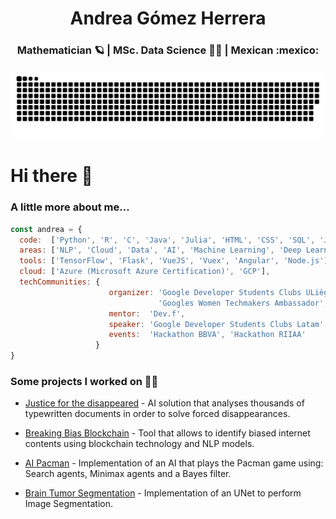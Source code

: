<!--image src="https://user-images.githubusercontent.com/42507973/163586033-4d5876f5-7118-4760-ae27-8a09a9300727.png" width="100%" /-->

<h1 align="center">Andrea Gómez Herrera</h1>

<h3 align="center">Mathematician 🪐 | MSc. Data Science 👩‍💻 | Mexican :mexico:</h3>

<!--img src="https://github.com/andrea-liliana/andrea-liliana/blob/output/github-contribution-grid-snake.svg" width="100%" /--->

<picture>
  <source media="(prefers-color-scheme: dark)" srcset="https://raw.githubusercontent.com/andrea-liliana/andrea-liliana/output/github-contribution-grid-snake-dark.svg">
  <source media="(prefers-color-scheme: light)" srcset="https://raw.githubusercontent.com/andrea-liliana/andrea-liliana/output/github-contribution-grid-snake.svg">
  <img alt="github contribution grid snake animation" src="https://raw.githubusercontent.com/andrea-liliana/andrea-liliana/output/github-contribution-grid-snake.svg">
</picture>

<h1> Hi there 👋 </h1>

<p><!--em>I'm Andrea Gómez Herrera and I studied mathematics with focus on probability and statistics at the <a href="https://www.unam.mx/">UNAM</a> and then decided to go into tech. Now I am a fresh graduated from the master in Data Science at the <a href="https://www.uliege.be/cms/c_8699436/fr/uliege">University of Liège</a>.
</em--></p>


### A little more about me...  

```javascript
const andrea = {
  code:  ['Python', 'R', 'C', 'Java', 'Julia', 'HTML', 'CSS', 'SQL', 'JavaScript'],
  areas: ['NLP', 'Cloud', 'Data', 'AI', 'Machine Learning', 'Deep Learning', 'Probability & Statistics'],
  tools: ['TensorFlow', 'Flask', 'VueJS', 'Vuex', 'Angular', 'Node.js'],
  cloud: ['Azure (Microsoft Azure Certification)', 'GCP'],
  techCommunities: {
                      organizer: 'Google Developer Students Clubs ULiège Lead', 'GitHub Campus Expert Trainee',
                                 'Googles Women Techmakers Ambassador',  
                      mentor:  'Dev.f',
                      speaker: 'Google Developer Students Clubs Latam', 'IWD', 
                      events:  'Hackathon BBVA', 'Hackathon RIIAA'
                   }
}
```
  
  
### Some projects I worked on 👩‍💻

- <a href="https://github.com/andrea-liliana/gato-encerrado-Hackathon-RIIAA">Justice for the disappeared</a> - AI solution that analyses thousands of typewritten documents in order to solve forced disappearances.
  
- <a href="https://github.com/andrea-liliana/diversity_inclusion_challenge">Breaking Bias Blockchain</a> - Tool that allows to identify biased internet contents using blockchain technology and NLP models.

- <a href="https://github.com/andrea-liliana/AI-Pacman" >AI Pacman</a> - Implementation of an AI that plays the Pacman game using: Search agents, Minimax agents and a Bayes filter.
 
- <a href="https://github.com/andrea-liliana/BrainTumorSegmentation" >Brain Tumor Segmentation</a> - Implementation of an UNet to perform Image Segmentation. 

